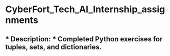 # CyberFort_Tech_AI_Internship_assignments
## * Description: *  Completed Python exercises for tuples, sets, and dictionaries.

